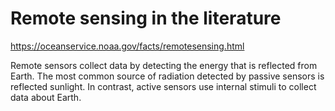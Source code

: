 # Remote sensing in the literature
https://oceanservice.noaa.gov/facts/remotesensing.html 

Remote sensors collect data by detecting the energy that is reflected from Earth.
The most common source of radiation detected by passive sensors is reflected sunlight. In contrast, active sensors use internal stimuli to collect data about Earth. 
